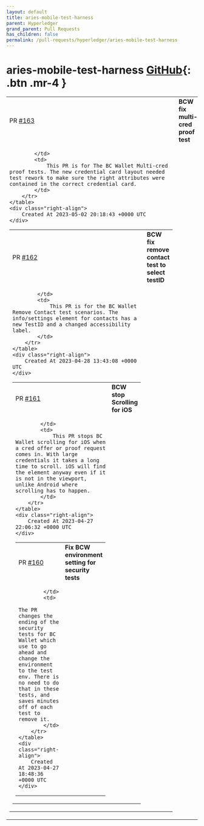 ```yaml
---
layout: default
title: aries-mobile-test-harness
parent: Hyperledger
grand_parent: Pull Requests
has_children: false
permalink: /pull-requests/hyperledger/aries-mobile-test-harness
---
```


# aries-mobile-test-harness <span class="fs-3 right-align">[GitHub](https://github.com/hyperledger/aries-mobile-test-harness){: .btn .mr-4 }</span>


<div>
    <table>
        <tr>
            <td>
                PR <a href="https://github.com/hyperledger/aries-mobile-test-harness/pull/163" class=".btn">#163</a>
            </td>
            <td>
                <b>
                    BCW fix multi-cred proof test
                </b>
            </td>
        </tr>
        <tr>
            <td>
                
            </td>
            <td>
                This PR is for The BC Wallet Multi-cred proof tests. The new credential card layout needed test rework to make sure the right attributes were contained in the correct credential card. 
            </td>
        </tr>
    </table>
    <div class="right-align">
        Created At 2023-05-02 20:18:43 +0000 UTC
    </div>
</div>

<div>
    <table>
        <tr>
            <td>
                PR <a href="https://github.com/hyperledger/aries-mobile-test-harness/pull/162" class=".btn">#162</a>
            </td>
            <td>
                <b>
                    BCW fix remove contact test to select testID
                </b>
            </td>
        </tr>
        <tr>
            <td>
                
            </td>
            <td>
                This PR is for the BC Wallet Remove Contact test scenarios. The info/settings element for contacts has a new TestID and a changed accessibility label. 
            </td>
        </tr>
    </table>
    <div class="right-align">
        Created At 2023-04-28 13:43:08 +0000 UTC
    </div>
</div>

<div>
    <table>
        <tr>
            <td>
                PR <a href="https://github.com/hyperledger/aries-mobile-test-harness/pull/161" class=".btn">#161</a>
            </td>
            <td>
                <b>
                    BCW stop Scrolling for iOS
                </b>
            </td>
        </tr>
        <tr>
            <td>
                
            </td>
            <td>
                This PR stops BC Wallet scrolling for iOS when a cred offer or proof request comes in. With large credentials it takes a long time to scroll. iOS will find the element anyway even if it is not in the viewport, unlike Android where scrolling has to happen. 
            </td>
        </tr>
    </table>
    <div class="right-align">
        Created At 2023-04-27 22:06:32 +0000 UTC
    </div>
</div>

<div>
    <table>
        <tr>
            <td>
                PR <a href="https://github.com/hyperledger/aries-mobile-test-harness/pull/160" class=".btn">#160</a>
            </td>
            <td>
                <b>
                    Fix BCW environment setting for security tests
                </b>
            </td>
        </tr>
        <tr>
            <td>
                
            </td>
            <td>
                The PR changes the ending of the security tests for BC Wallet which use to go ahead and change the environment to the test env. There is no need to do that in these tests, and saves minutes off of each test to remove it. 
            </td>
        </tr>
    </table>
    <div class="right-align">
        Created At 2023-04-27 18:48:36 +0000 UTC
    </div>
</div>

